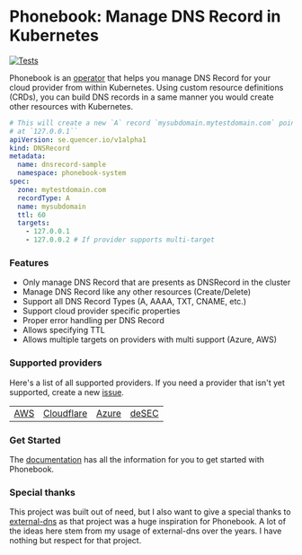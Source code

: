 # Phonebook: Manage DNS Record in Kubernetes
[![Tests](https://github.com/pier-oliviert/phonebook/actions/workflows/test.yaml/badge.svg)](https://github.com/pier-oliviert/phonebook/actions/workflows/test.yaml)

Phonebook is an [operator](https://kubernetes.io/docs/concepts/extend-kubernetes/operator/) that helps you manage DNS Record for your cloud provider from within Kubernetes. Using custom resource definitions (CRDs), you can build DNS records in a same manner you would create other resources with Kubernetes.

```yaml
# This will create a new `A` record `mysubdomain.mytestdomain.com` pointing
# at `127.0.0.1``
apiVersion: se.quencer.io/v1alpha1
kind: DNSRecord
metadata:
  name: dnsrecord-sample
  namespace: phonebook-system
spec:
  zone: mytestdomain.com
  recordType: A
  name: mysubdomain
  ttl: 60
  targets:
    - 127.0.0.1
    - 127.0.0.2 # If provider supports multi-target
```

### Features

- Only manage DNS Record that are presents as DNSRecord in the cluster
- Manage DNS Record like any other resources (Create/Delete)
- Support all DNS Record Types (A, AAAA, TXT, CNAME, etc.)
- Support cloud provider specific properties 
- Proper error handling per DNS Record
- Allows specifying TTL
- Allows multiple targets on providers with multi support (Azure, AWS)
### Supported providers

Here's a list of all supported providers. If you need a provider that isn't yet supported, create a new [issue](https://github.com/pier-oliviert/phonebook/issues/new).

|||||
|--|--|--|--|
|[AWS](https://pier-oliviert.github.io/phonebook/providers/aws/)|[Cloudflare](https://pier-oliviert.github.io/phonebook/providers/cloudflare/)|[Azure](https://pier-oliviert.github.io/phonebook/providers/azure/)|[deSEC](https://pier-oliviert.github.io/phonebook/providers/desec/)

### Get Started

The [documentation](https://pier-oliviert.github.io/phonebook/) has all the information for you to get started with Phonebook.

### Special thanks

This project was built out of need, but I also want to give a special thanks to [external-dns](https://github.com/kubernetes-sigs/external-dns) as that project was a huge inspiration for Phonebook. A lot of the ideas here stem from my usage of external-dns over the years. I have nothing but respect for that project.
